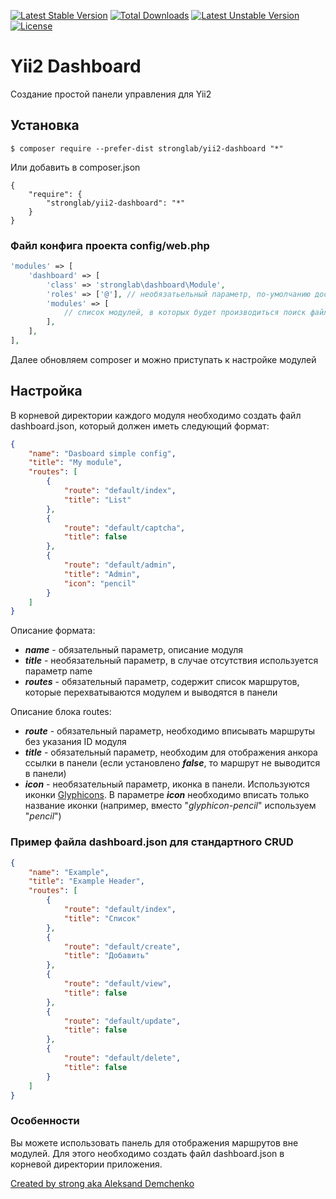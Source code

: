 [![Latest Stable Version](https://poser.pugx.org/stronglab/yii2-dashboard/v/stable)](https://packagist.org/packages/stronglab/yii2-dashboard) [![Total Downloads](https://poser.pugx.org/stronglab/yii2-dashboard/downloads)](https://packagist.org/packages/stronglab/yii2-dashboard) [![Latest Unstable Version](https://poser.pugx.org/stronglab/yii2-dashboard/v/unstable)](https://packagist.org/packages/stronglab/yii2-dashboard) [![License](https://poser.pugx.org/stronglab/yii2-dashboard/license)](https://packagist.org/packages/stronglab/yii2-dashboard)

# Yii2 Dashboard
Создание простой панели управления для Yii2

## Установка

```
$ composer require --prefer-dist stronglab/yii2-dashboard "*"
```
Или добавить в composer.json
```
{
    "require": {
        "stronglab/yii2-dashboard": "*"
    }
}
```
### Файл конфига проекта config/web.php
```php
'modules' => [
    'dashboard' => [
        'class' => 'stronglab\dashboard\Module',
        'roles' => ['@'], // необязатьельный параметр, по-умолчанию доступ всем гостям.
        'modules' => [
            // список модулей, в которых будет производиться поиск файла dashboard.json
        ],
    ],
],
```
Далее обновляем composer и можно приступать к настройке модулей

## Настройка
В корневой директории каждого модуля необходимо создать файл dashboard.json, который должен иметь следующий формат:
```json
{
    "name": "Dasboard simple config",
    "title": "My module",
    "routes": [
        {
            "route": "default/index",
            "title": "List"
        },
        {
            "route": "default/captcha",
            "title": false
        },
        {
            "route": "default/admin",
            "title": "Admin",
            "icon": "pencil"
        }
    ]
}
```

Описание формата:
* _**name**_ - обязательный параметр, описание модуля
* _**title**_ - необязательный параметр, в случае отсутствия используется параметр name
* _**routes**_ - обязательный параметр, содержит список маршрутов, которые перехватываются модулем и выводятся в панели

Описание блока routes:
* _**route**_ - обязательный параметр, необходимо вписывать маршруты без указания ID модуля
* _**title**_ - обязательный параметр, необходим для отображения анкора ссылки в панели (если установлено _**false**_, то маршрут не выводится в панели)
* _**icon**_ - необязательный параметр, иконка в панели. Используются иконки [Glyphicons](http://getbootstrap.com/components/#glyphicons). В параметре _**icon**_ необходимо вписать только название иконки (например, вместо "*glyphicon-pencil*"  используем "*pencil*")

### Пример файла dashboard.json для стандартного CRUD
```json
{
    "name": "Example",
    "title": "Example Header",
    "routes": [
        {
            "route": "default/index",
            "title": "Список"
        },
        {
            "route": "default/create",
            "title": "Добавить"
        },
        {
            "route": "default/view",
            "title": false
        },
        {
            "route": "default/update",
            "title": false
        },
        {
            "route": "default/delete",
            "title": false
        }
    ]
}
```

### Особенности
Вы можете использовать панель для отображения маршрутов вне модулей. Для этого необходимо создать файл dashboard.json в корневой директории приложения.

[Created by strong aka Aleksand Demchenko](http://22info.ru)
